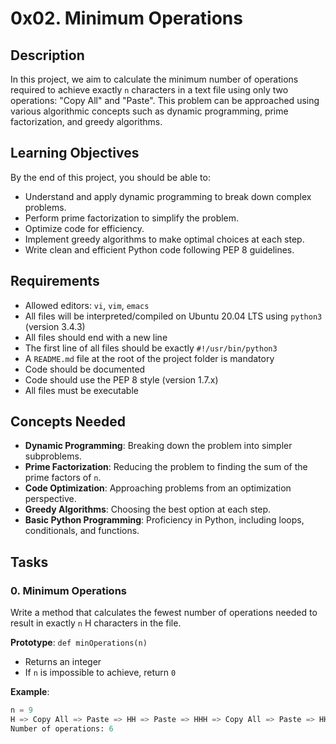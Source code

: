 # 0x02. Minimum Operations

## Description

In this project, we aim to calculate the minimum number of operations required to achieve exactly `n` characters in a text file using only two operations: "Copy All" and "Paste". This problem can be approached using various algorithmic concepts such as dynamic programming, prime factorization, and greedy algorithms.

## Learning Objectives

By the end of this project, you should be able to:
- Understand and apply dynamic programming to break down complex problems.
- Perform prime factorization to simplify the problem.
- Optimize code for efficiency.
- Implement greedy algorithms to make optimal choices at each step.
- Write clean and efficient Python code following PEP 8 guidelines.

## Requirements

- Allowed editors: `vi`, `vim`, `emacs`
- All files will be interpreted/compiled on Ubuntu 20.04 LTS using `python3` (version 3.4.3)
- All files should end with a new line
- The first line of all files should be exactly `#!/usr/bin/python3`
- A `README.md` file at the root of the project folder is mandatory
- Code should be documented
- Code should use the PEP 8 style (version 1.7.x)
- All files must be executable

## Concepts Needed

- **Dynamic Programming**: Breaking down the problem into simpler subproblems.
- **Prime Factorization**: Reducing the problem to finding the sum of the prime factors of `n`.
- **Code Optimization**: Approaching problems from an optimization perspective.
- **Greedy Algorithms**: Choosing the best option at each step.
- **Basic Python Programming**: Proficiency in Python, including loops, conditionals, and functions.

## Tasks

### 0. Minimum Operations

Write a method that calculates the fewest number of operations needed to result in exactly `n` H characters in the file.

**Prototype**: `def minOperations(n)`

- Returns an integer
- If `n` is impossible to achieve, return `0`

**Example**:

```python
n = 9
H => Copy All => Paste => HH => Paste => HHH => Copy All => Paste => HHHHHH => Paste => HHHHHHHHH
Number of operations: 6
